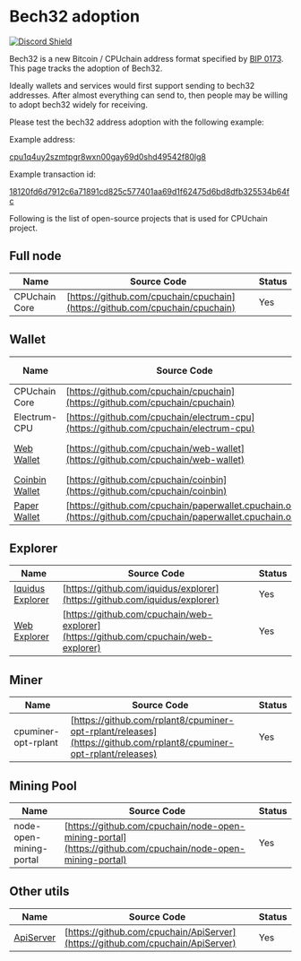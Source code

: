 # Bech32 adoption

[![Discord Shield](https://discordapp.com/api/guilds/595842531044884500/widget.png?style=shield)](https://discord.io/cpuchain)

Bech32 is a new Bitcoin / CPUchain address format specified by [BIP 0173](https://en.bitcoin.it/wiki/BIP_0173). This page tracks the adoption of Bech32.

Ideally wallets and services would first support sending to bech32 addresses. After almost everything can send to, then people may be willing to adopt bech32 widely for receiving.

Please test the bech32 address adoption with the following example:

Example address:

[cpu1q4uy2szmtpgr8wxn00gay69d0shd49542f80lg8](https://explorer.cpuchain.org/address/cpu1q4uy2szmtpgr8wxn00gay69d0shd49542f80lg8)

Example transaction id:

[18120fd6d7912c6a71891cd825c577401aa69d1f62475d6bd8dfb325534b64fc](https://explorer.cpuchain.org/tx/18120fd6d7912c6a71891cd825c577401aa69d1f62475d6bd8dfb325534b64fc)

Following is the list of open-source projects that is used for CPUchain project.

## Full node

| Name | Source Code | Status |
|------|-------------|--------|
| CPUchain Core | [https://github.com/cpuchain/cpuchain](https://github.com/cpuchain/cpuchain) | Yes |

## Wallet

| Name | Source Code | Status | Is Default |
|------|-------------|--------|------------|
| CPUchain Core | [https://github.com/cpuchain/cpuchain](https://github.com/cpuchain/cpuchain) | Yes | No |
| Electrum-CPU | [https://github.com/cpuchain/electrum-cpu](https://github.com/cpuchain/electrum-cpu) | Yes | No |
| [Web Wallet](https://wallet.cpuchain.org) | [https://github.com/cpuchain/web-wallet](https://github.com/cpuchain/web-wallet) | No (P2SH only) | No |
| [Coinbin Wallet](https://coinbin.cpuchain.org) | [https://github.com/cpuchain/coinbin](https://github.com/cpuchain/coinbin) | Yes | No |
| [Paper Wallet](https://paperwallet.cpuchain.org) | [https://github.com/cpuchain/paperwallet.cpuchain.org](https://github.com/cpuchain/paperwallet.cpuchain.org) | No | No |

## Explorer

| Name | Source Code | Status |
|------|-------------|--------|
| [Iquidus Explorer](https://explorer.cpuchain.org) | [https://github.com/iquidus/explorer](https://github.com/iquidus/explorer) | Yes |
| [Web Explorer](https://explorer2.cpuchain.org) | [https://github.com/cpuchain/web-explorer](https://github.com/cpuchain/web-explorer) | Yes |

## Miner

| Name | Source Code | Status |
|------|-------------|--------|
| cpuminer-opt-rplant | [https://github.com/rplant8/cpuminer-opt-rplant/releases](https://github.com/rplant8/cpuminer-opt-rplant/releases) | Yes |

## Mining Pool

| Name | Source Code | Status |
|------|-------------|--------|
| node-open-mining-portal | [https://github.com/cpuchain/node-open-mining-portal](https://github.com/cpuchain/node-open-mining-portal) | Yes |

## Other utils

| Name | Source Code | Status |
|------|-------------|--------|
| [ApiServer](https://api.cpuchain.org) | [https://github.com/cpuchain/ApiServer](https://github.com/cpuchain/ApiServer) | Yes |
